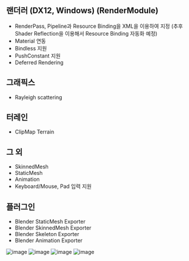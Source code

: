 ## 랜더러 (DX12, Windows) (RenderModule)
- RenderPass, Pipeline과 Resource Binding을 XML을 이용하여 지정 (추후 Shader Reflection을 이용해서 Resource Binding 자동화 예정)
- Material 연동
- Bindless 지원
- PushConstant 지원
- Deferred Rendering

## 그래픽스
- Rayleigh scattering

## 터레인
- ClipMap Terrain

## 그 외
- SkinnedMesh
- StaticMesh
- Animation
- Keyboard/Mouse, Pad 입력 지원

## 플러그인
- Blender StaticMesh Exporter
- Blender SkinnedMesh Exporter
- Blender Skeleton Exporter
- Blender Animation Exporter

![image](https://github.com/user-attachments/assets/0fc44f75-78bf-463b-afd3-6f5831429358)
![image](https://github.com/user-attachments/assets/d8922061-f769-4985-b10c-71cf0c0ac000)
![image](https://github.com/user-attachments/assets/641e291f-7f51-4f78-bfcf-775b234f5cc3)
![image](https://github.com/user-attachments/assets/e1957ce8-df5a-4c62-9587-c3666e999a1a)
